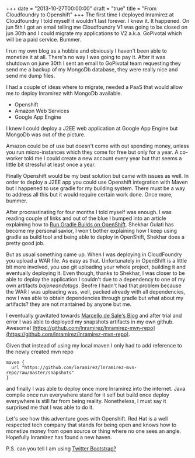 +++
date = "2013-10-27T00:00:00"
draft = "true"
title = "From Cloudfoundry to Openshift"
+++
The first time I deployed lnramirez at Cloudfoundry I told myself it wouldn't last forever. I knew it. It happened. On jun 5th I got an email telling me Cloudfoundry V1 was going to be closed on jun 30th and I could migrate my applications to V2 a.k.a. GoPivotal which will be a paid service. Bummer.

I run my own blog as a hobbie and obviously I haven't been able to monetize it at all. There's no way I was going to pay it. After it was shutdown on june 30th I sent an email to GoPivotal team requesting they send me a backup of my MongoDb database, they were really nice and send me dump files. 

I had a couple of ideas where to migrate, needed a PaaS that would allow me to deploy lnramirez with MongoDb available. 

* Openshift
* Amazon Web Services
* Google App Engine

I knew I could deploy a J2EE web application at Google App Engine but MongoDb was out of the picture.

Amazon could be of use but doesn't come with out spending money, unless you run micro-instances which they come for free but only for a year. A co-worker told me I could create a new account every year but that seems a little bit stressful at least once a year.

Finally Openshift would be my best solution but came with issues as well. In order to deploy a J2EE app you could use Openshift integration with Maven but I happened to use gradle for my building system. There must be a way to address all this but it would require certain work done. Once more, bummer.

After procrastinating for four months I told myself was enough. I was reading couple of links and out of the blue I bumped into an article explaining how to  [Run Gradle Builds on OpenShift](https://www.openshift.com/blogs/run-gradle-builds-on-openshift). Shekhar Gulati has become my personal savior, I won't bother explaining how I keep using gradle as build tool and being able to deploy in OpenShift, Shekhar does a pretty good job. 

But as usual something came up. When I was deploying in CloudFoundry you upload a WAR file. As easy as that. Unfortunately in OpenShift is a little bit more involved, you use git uploading your whole project, building it and eventually deploying it. Even though, thanks to Shekhar, I was closer to be able to deploy the application I couldn't due to a dependency to one of my own artifacts *bajoneandotags*. Beofre I hadn't had that problem because the WAR I was uploading was, well, packed already with all dependencies, now I was able to obtain dependencies through gradle but what about my artifacts? they are not mantained by anyone but me. 

I eventually gravitated towards [Marcello de Sale's Blog](http://marcellodesales.wordpress.com/2012/04/24/managing-and-building-version-controlled-maven-repos-using-git-gradle-and-nexus-server/) and after trial and error I was able to deployed my snapshots artifacts in my own github. Awesome! [https://github.com/lnramirez/lnramirez-mvn-repo](https://github.com/lnramirez/lnramirez-mvn-repo). 

Given that instead of using my local maven I only had to add reference to the newly created mvn repo

    maven {
      url "https://github.com/lnramirez/lnramirez-mvn-repo/raw/master/snapshots"
    }

and finally I was able to deploy once more lnramirez into the internet. Java compile once run everywhere stand for it self but build once deploy everywhere is still far from being reality. Nonetheless, I must say it surprised me that I was able to do it. 

Let's see how this adventure goes with Openshift. Red Hat is a well respected tech company that stands for being open and knows how to monetize money from open source or thing where no one sees an angle. Hopefully lnramirez has found a new haven.

P.S. can you tell I am using [Twitter Bootstrap?](http://getbootstrap.com/)